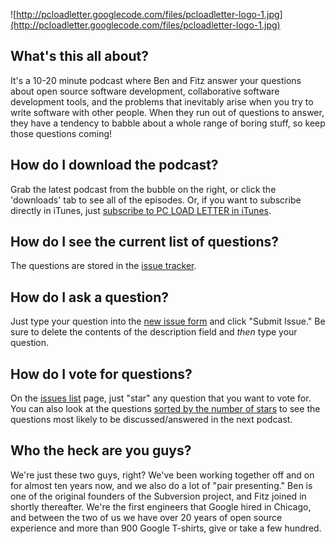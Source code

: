 ![http://pcloadletter.googlecode.com/files/pcloadletter-logo-1.jpg](http://pcloadletter.googlecode.com/files/pcloadletter-logo-1.jpg)

## What's this all about? ##

It's a 10-20 minute podcast where Ben and Fitz answer your questions about open source software development, collaborative software development tools, and the problems that inevitably arise when you try to write software with other people.  When they run out of questions to answer, they have a tendency to babble about a whole range of boring stuff, so keep those questions coming!

## How do I download the podcast? ##

Grab the latest podcast from the bubble on the right, or click the 'downloads' tab to see all of the episodes.  Or, if you want to subscribe directly in iTunes, just [subscribe to PC LOAD LETTER in iTunes](http://phobos.apple.com/WebObjects/MZStore.woa/wa/viewPodcast?id=273920589).

## How do I see the current list of questions? ##

The questions are stored in the [issue tracker](http://code.google.com/p/pcloadletter/issues/list).

## How do I ask a question? ##

Just type your question into the [new issue form](http://code.google.com/p/pcloadletter/issues/entry) and click "Submit Issue."  Be sure to delete the contents of the description field and _then_ type your question.

## How do I vote for questions? ##

On the [issues list](http://code.google.com/p/pcloadletter/issues/list) page, just "star" any question that you want to vote for.  You can also look at the questions [sorted by the number of stars](http://code.google.com/p/pcloadletter/issues/list?can=2&q=&sort=-stars&colspec=ID%20Type%20Status%20Milestone%20Priority%20Stars%20Owner%20Summary) to see the questions most likely to be discussed/answered in the next podcast.

## Who the heck are you guys? ##

We're just these two guys, right?  We've been working together off and on for almost ten years now, and we also do a lot of "pair presenting."  Ben is one of the original founders of the Subversion project, and Fitz joined in shortly thereafter.  We're the first engineers that Google hired in Chicago, and between the two of us we have over 20 years of open source experience and more than 900 Google T-shirts, give or take a few hundred.